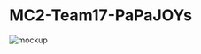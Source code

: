 # MC2-Team17-PaPaJOYs

![mockup](https://github.com/DeveloperAcademy-POSTECH/MC2-Team17-PaPaJOYs/assets/55949986/65b85371-e68e-4e99-9088-662040f52b6e)